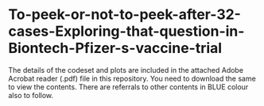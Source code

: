 # To-peek-or-not-to-peek-after-32-cases-Exploring-that-question-in-Biontech-Pfizer-s-vaccine-trial

The details of the codeset and plots are included in the attached Adobe Acrobat reader (.pdf) file in this repository. 
You need to download the same to view the contents. There are referrals to other contents in BLUE colour also to follow.
